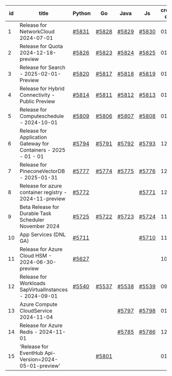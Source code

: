 | id | title | Python | Go | Java | Js | created date | target date | status |
| ------ | ------ | ------ | ------ | ------ | ------ | ------ | ------ | :-----: |
| 1 | Release for NetworkCloud 2024-07-01  | [#5831](https://github.com/Azure/sdk-release-request/issues/5831)  | [#5828](https://github.com/Azure/sdk-release-request/issues/5828)  | [#5829](https://github.com/Azure/sdk-release-request/issues/5829)  | [#5830](https://github.com/Azure/sdk-release-request/issues/5830)  | 01-15 | 02-28 |  |
| 2 | Release for Quota 2024-12-18-preview  | [#5826](https://github.com/Azure/sdk-release-request/issues/5826)  | [#5823](https://github.com/Azure/sdk-release-request/issues/5823)  | [#5824](https://github.com/Azure/sdk-release-request/issues/5824)  | [#5825](https://github.com/Azure/sdk-release-request/issues/5825)  | 01-15 | 01-24 | Hold on by JS/Java/Python/ |
| 3 | Release for Search - 2025-02-01-Preview  | [#5820](https://github.com/Azure/sdk-release-request/issues/5820)  | [#5817](https://github.com/Azure/sdk-release-request/issues/5817)  | [#5818](https://github.com/Azure/sdk-release-request/issues/5818)  | [#5819](https://github.com/Azure/sdk-release-request/issues/5819)  | 01-13 | 02-28 |  |
| 4 | Release for Hybrid Connectivity - Public Preview  | [#5814](https://github.com/Azure/sdk-release-request/issues/5814)  | [#5811](https://github.com/Azure/sdk-release-request/issues/5811)  | [#5812](https://github.com/Azure/sdk-release-request/issues/5812)  | [#5813](https://github.com/Azure/sdk-release-request/issues/5813)  | 01-10 | 01-24 | Hold on by JS/Java/Go/Python/ |
| 5 | Release for Computeschedule - 2024-10-01  | [#5809](https://github.com/Azure/sdk-release-request/issues/5809)  | [#5806](https://github.com/Azure/sdk-release-request/issues/5806)  | [#5807](https://github.com/Azure/sdk-release-request/issues/5807)  | [#5808](https://github.com/Azure/sdk-release-request/issues/5808)  | 01-09 | 01-24 | Hold on by JS/Java/ |
| 6 | Release for Application Gateway for Containers - 2025 - 01 - 01  | [#5794](https://github.com/Azure/sdk-release-request/issues/5794)  | [#5791](https://github.com/Azure/sdk-release-request/issues/5791)  | [#5792](https://github.com/Azure/sdk-release-request/issues/5792)  | [#5793](https://github.com/Azure/sdk-release-request/issues/5793)  | 12-26 | 01-24 | Hold on by JS/Java/Python/ |
| 7 | Release for PineconeVectorDB - 2025-01-31  | [#5777](https://github.com/Azure/sdk-release-request/issues/5777)  | [#5774](https://github.com/Azure/sdk-release-request/issues/5774)  | [#5775](https://github.com/Azure/sdk-release-request/issues/5775)  | [#5776](https://github.com/Azure/sdk-release-request/issues/5776)  | 12-11 | 01-24 | Hold on by Java/Python/ |
| 8 | Release for azure container registry - 2024-11-preview  | [#5772](https://github.com/Azure/sdk-release-request/issues/5772)  |  |  | [#5771](https://github.com/Azure/sdk-release-request/issues/5771)  | 12-09 | 01-25 | Hold on by JS/Python/ |
| 9 | Beta Release for Durable Task Scheduler November 2024  | [#5725](https://github.com/Azure/sdk-release-request/issues/5725)  | [#5722](https://github.com/Azure/sdk-release-request/issues/5722)  | [#5723](https://github.com/Azure/sdk-release-request/issues/5723)  | [#5724](https://github.com/Azure/sdk-release-request/issues/5724)  | 11-15 | 02-21 | Hold on by Go/ |
| 10 | App Services (DNL GA)  | [#5711](https://github.com/Azure/sdk-release-request/issues/5711)  |  |  | [#5710](https://github.com/Azure/sdk-release-request/issues/5710)  | 11-11 | 01-25 | Hold on by JS/Python/ |
| 11 | Release for Azure Cloud HSM - 2024-06-30-preview  | [#5627](https://github.com/Azure/sdk-release-request/issues/5627)  |  |  |  | 10-22 | 12-27 | Hold on by Python/ |
| 12 | Release for Workloads SapVirtualInstances - 2024-09-01  | [#5540](https://github.com/Azure/sdk-release-request/issues/5540)  | [#5537](https://github.com/Azure/sdk-release-request/issues/5537)  | [#5538](https://github.com/Azure/sdk-release-request/issues/5538)  | [#5539](https://github.com/Azure/sdk-release-request/issues/5539)  | 09-27 | 01-25 | Hold on by JS/Java/Go/Python/ |
| 13 | Azure Compute CloudService 2024-11-04   |  |  | [#5797](https://github.com/Azure/sdk-release-request/issues/5797)  | [#5798](https://github.com/Azure/sdk-release-request/issues/5798)  | 01-06 | 01-24 |  |
| 14 | Release for Azure Redis - 2024-11-01  |  |  | [#5785](https://github.com/Azure/sdk-release-request/issues/5785)  | [#5786](https://github.com/Azure/sdk-release-request/issues/5786)  | 12-16 | 01-23 |  |
| 15 | 'Release for EventHub Api-Version=2024-05-01-preview'  |  | [#5801](https://github.com/Azure/sdk-release-request/issues/5801)  |  |  | 01-08 | 01-30 |  |
